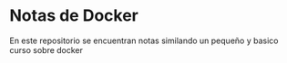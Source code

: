# **Notas de Docker**

En este repositorio se encuentran notas similando un pequeño y basico curso sobre docker
